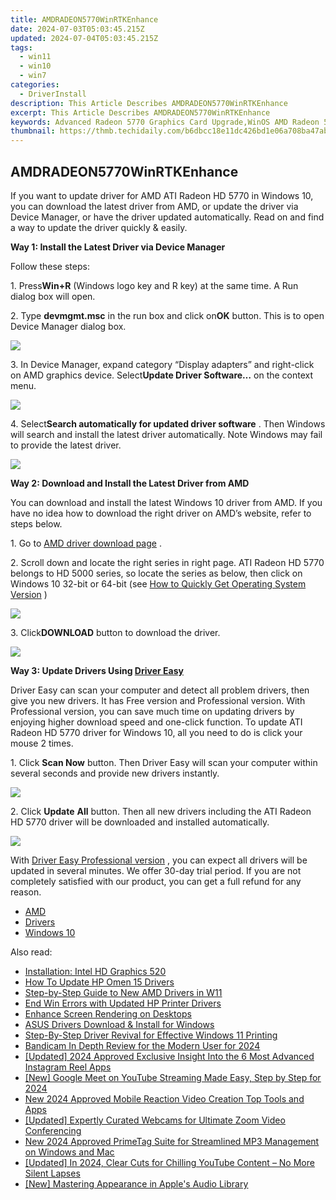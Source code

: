 ```yaml
---
title: AMDRADEON5770WinRTKEnhance
date: 2024-07-03T05:03:45.215Z
updated: 2024-07-04T05:03:45.215Z
tags:
  - win11
  - win10
  - win7
categories:
  - DriverInstall
description: This Article Describes AMDRADEON5770WinRTKEnhance
excerpt: This Article Describes AMDRADEON5770WinRTKEnhance
keywords: Advanced Radeon 5770 Graphics Card Upgrade,WinOS AMD Radeon 5770 Performance Enhancement,High-End Gaming GPU Upgrade,amdradeon5770winrtkupgrade,amdradeon5770windows11update,amdradeon5770winrtkenhance,radeonhd5770windows11rtk
thumbnail: https://thmb.techidaily.com/b6dbcc18e11dc426bd1e06a708ba47abaebc27e7bce0a9cec47bbc5c1d004931.jpg
---
```


## AMDRADEON5770WinRTKEnhance

 If you want to update driver for AMD ATI Radeon HD 5770 in Windows 10, you can download the latest driver from AMD, or update the driver via Device Manager, or have the driver updated automatically. Read on and find a way to update the driver quickly & easily.
  
**Way 1: Install the Latest Driver via Device Manager**
  
 Follow these steps:  
  
 1\. Press**Win+R** (Windows logo key and R key) at the same time. A Run dialog box will open.  
  
 2\. Type **devmgmt.msc** in the run box and click on**OK** button. This is to open Device Manager dialog box.  
  
![](https://images.drivereasy.com/wp-content/uploads/2016/12/img_5857a51448230.png)
  
 3\. In Device Manager, expand category “Display adapters” and right-click on AMD graphics device. Select**Update Driver Software…** on the context menu.  
  
![](https://images.drivereasy.com/wp-content/uploads/2016/12/img_5857a5367b22f.jpg)
  
 4\. Select**Search automatically for updated driver software** . Then Windows will search and install the latest driver automatically. Note Windows may fail to provide the latest driver.  
  
![](https://images.drivereasy.com/wp-content/uploads/2016/12/img_5857a57107fc1.jpg)
  
**Way 2: Download and Install the Latest Driver from AMD**
  
 You can download and install the latest Windows 10 driver from AMD. If you have no idea how to download the right driver on AMD’s website, refer to steps below.  
  
 1\. Go to [AMD driver download page](http://support.amd.com/en-us/download) .  
  
 2\. Scroll down and locate the right series in right page. ATI Radeon HD 5770 belongs to HD 5000 series, so locate the series as below, then click on Windows 10 32-bit or 64-bit (see [How to Quickly Get Operating System Version](https://tools.techidaily.com/drivereasy/download/) )  
  
![](https://images.drivereasy.com/wp-content/uploads/2016/12/img_5857a73e47916.jpg)
  
 3\. Click**DOWNLOAD** button to download the driver.  
  
![](https://images.drivereasy.com/wp-content/uploads/2016/12/img_5857a866968be.jpg)
  
 **Way 3: Update Drivers Using [Driver Easy](https://tools.techidaily.com/drivereasy/download/)**

 Driver Easy can scan your computer and detect all problem drivers, then give you new drivers. It has Free version and Professional version. With Professional version, you can save much time on updating drivers by enjoying higher download speed and one-click function.  To update ATI Radeon HD 5770 driver for Windows 10, all you need to do is click your mouse 2 times.
  
1\. Click **Scan Now**  button. Then Driver Easy will scan your computer within several seconds and provide new drivers instantly.
  
![](https://images.drivereasy.com/wp-content/uploads/2017/04/img_58fd8f490cd6c.png)
  
2\. Click **Update**  **All** button. Then all new drivers including the ATI Radeon HD 5770 driver will be downloaded and installed automatically.
  
![](https://images.drivereasy.com/wp-content/uploads/2017/04/img_58fd900b2662f.jpg)

 With [Driver Easy Professional version](https://tools.techidaily.com/drivereasy/download/) , you can expect all drivers will be updated in several minutes. We offer 30-day trial period. If you are not completely satisfied with our product, you can get a full refund for any reason.

* [AMD](https://tools.techidaily.com/drivereasy/download/)
* [Drivers](https://tools.techidaily.com/drivereasy/download/)
* [Windows 10](https://tools.techidaily.com/drivereasy/download/)

<ins class="adsbygoogle"
     style="display:block"
     data-ad-format="autorelaxed"
     data-ad-client="ca-pub-7571918770474297"
     data-ad-slot="1223367746"></ins>



<ins class="adsbygoogle"
     style="display:block"
     data-ad-client="ca-pub-7571918770474297"
     data-ad-slot="8358498916"
     data-ad-format="auto"
     data-full-width-responsive="true"></ins>

<span class="atpl-alsoreadstyle">Also read:</span>
<div><ul>
<li><a href="https://driver-install.techidaily.com/installation-intel-hd-graphics-520/"><u>Installation: Intel HD Graphics 520</u></a></li>
<li><a href="https://driver-install.techidaily.com/how-to-update-hp-omen-15-drivers/"><u>How To Update HP Omen 15 Drivers</u></a></li>
<li><a href="https://driver-install.techidaily.com/step-by-step-guide-to-new-amd-drivers-in-w11/"><u>Step-by-Step Guide to New AMD Drivers in W11</u></a></li>
<li><a href="https://driver-install.techidaily.com/end-win-errors-with-updated-hp-printer-drivers/"><u>End Win Errors with Updated HP Printer Drivers</u></a></li>
<li><a href="https://driver-install.techidaily.com/enhance-screen-rendering-on-desktops/"><u>Enhance Screen Rendering on Desktops</u></a></li>
<li><a href="https://driver-install.techidaily.com/asus-drivers-download-and-install-for-windows/"><u>ASUS Drivers Download & Install for Windows</u></a></li>
<li><a href="https://driver-install.techidaily.com/step-by-step-driver-revival-for-effective-windows-11-printing/"><u>Step-By-Step Driver Revival for Effective Windows 11 Printing</u></a></li>
<li><a href="https://on-screen-recording.techidaily.com/bandicam-in-depth-review-for-the-modern-user-for-2024/"><u>Bandicam  In Depth Review for the Modern User for 2024</u></a></li>
<li><a href="https://instagram-clips.techidaily.com/updated-2024-approved-exclusive-insight-into-the-6-most-advanced-instagram-reel-apps/"><u>[Updated] 2024 Approved  Exclusive Insight Into the 6 Most Advanced Instagram Reel Apps</u></a></li>
<li><a href="https://eaxpv-info.techidaily.com/new-google-meet-on-youtube-streaming-made-easy-step-by-step-for-2024/"><u>[New] Google Meet on YouTube  Streaming Made Easy, Step by Step for 2024</u></a></li>
<li><a href="https://smart-video-editing.techidaily.com/new-2024-approved-mobile-reaction-video-creation-top-tools-and-apps/"><u>New 2024 Approved Mobile Reaction Video Creation Top Tools and Apps</u></a></li>
<li><a href="https://some-techniques.techidaily.com/updated-expertly-curated-webcams-for-ultimate-zoom-video-conferencing/"><u>[Updated] Expertly Curated Webcams for Ultimate Zoom Video Conferencing</u></a></li>
<li><a href="https://audio-shaping.techidaily.com/new-2024-approved-primetag-suite-for-streamlined-mp3-management-on-windows-and-mac/"><u>New 2024 Approved PrimeTag Suite for Streamlined MP3 Management on Windows and Mac</u></a></li>
<li><a href="https://facebook-video-content.techidaily.com/updated-in-2024-clear-cuts-for-chilling-youtube-content-no-more-silent-lapses/"><u>[Updated] In 2024, Clear Cuts for Chilling YouTube Content – No More Silent Lapses</u></a></li>
<li><a href="https://extra-skills.techidaily.com/new-mastering-appearance-in-apples-audio-library/"><u>[New] Mastering Appearance in Apple's Audio Library</u></a></li>
</ul></div>
